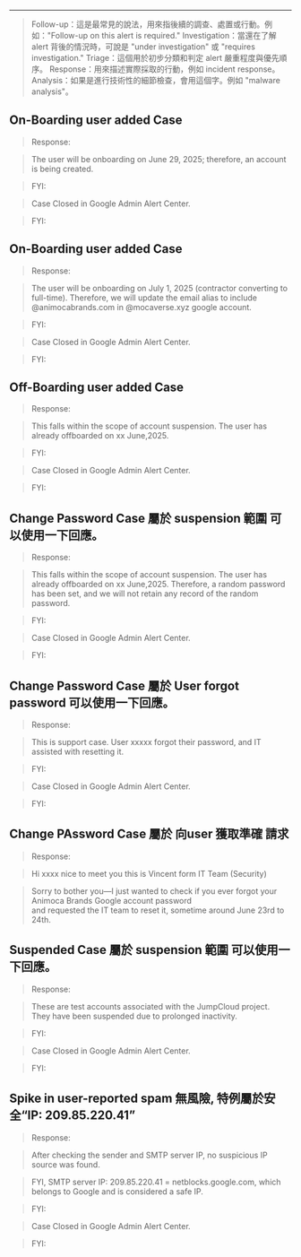 ----------------------------------------------------------------------------------------------------
> Follow-up：這是最常見的說法，用來指後續的調查、處置或行動。例如："Follow-up on this alert is required."
> Investigation：當還在了解 alert 背後的情況時，可說是 "under investigation" 或 "requires investigation."
> Triage：這個用於初步分類和判定 alert 嚴重程度與優先順序。
> Response：用來描述實際採取的行動，例如 incident response。
> Analysis：如果是進行技術性的細節檢查，會用這個字。例如 "malware analysis"。


## On-Boarding user added Case  
> Response:  

> The user will be onboarding on June 29, 2025; therefore, an account is being created.  

> FYI:  

> Case Closed in Google Admin Alert Center.  

> FYI:  

## On-Boarding user added Case  
> Response:  

> The user will be onboarding on July 1, 2025 (contractor converting to full-time). Therefore, we will update the email alias to include @animocabrands.com in @mocaverse.xyz google account.  

> FYI:  

> Case Closed in Google Admin Alert Center.  

> FYI:  

## Off-Boarding user added Case  
> Response:  

> This falls within the scope of account suspension. The user has already offboarded on xx June,2025.  

> FYI:  

> Case Closed in Google Admin Alert Center.  

> FYI:  

## Change Password Case 屬於 suspension 範圍 可以使用一下回應。  

> Response:  

> This falls within the scope of account suspension. The user has already offboarded on xx June,2025.
> Therefore, a random password has been set, and we will not retain any record of the random password.  

> FYI:  

> Case Closed in Google Admin Alert Center.  

> FYI:  

## Change Password Case 屬於 User forgot password 可以使用一下回應。  

> Response:  

> This is support case. User xxxxx forgot their password, and IT assisted with resetting it.  

> FYI:  

> Case Closed in Google Admin Alert Center.  

> FYI:  

## Change PAssword Case 屬於 向user 獲取準確 請求  
> Response:  

> Hi xxxx nice to meet you this is Vincent form IT Team (Security)  

> Sorry to bother you—I just wanted to check if you ever forgot your Animoca Brands Google account password  
> and requested the IT team to reset it, sometime around June 23rd to 24th.  

## Suspended Case 屬於 suspension 範圍 可以使用一下回應。  
> Response:  

> These are test accounts associated with the JumpCloud project.  
> They have been suspended due to prolonged inactivity.  

> FYI:  

> Case Closed in Google Admin Alert Center.  

> FYI:  


## Spike in user-reported spam 無風險, 特例屬於安全“IP: 209.85.220.41”
> Response:
  
> After checking the sender and SMTP server IP, no suspicious IP source was found.  

> FYI, SMTP server IP: 209.85.220.41 = netblocks.google.com, which belongs to Google and is considered a safe IP.

> FYI:  

> Case Closed in Google Admin Alert Center.  

> FYI: 


